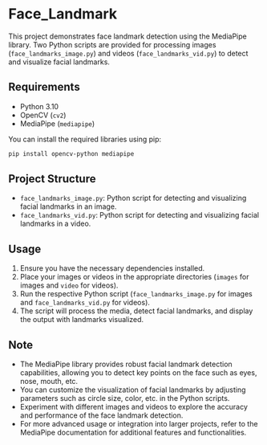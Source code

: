 # Face_Landmark 

This project demonstrates face landmark detection using the MediaPipe library. Two Python scripts are provided for processing images (`face_landmarks_image.py`) and videos (`face_landmarks_vid.py`) to detect and visualize facial landmarks.

## Requirements

- Python 3.10
- OpenCV (`cv2`)
- MediaPipe (`mediapipe`)

You can install the required libraries using pip:

```bash
pip install opencv-python mediapipe

```

## Project Structure

- `face_landmarks_image.py`: Python script for detecting and visualizing facial landmarks in an image.
- `face_landmarks_vid.py`: Python script for detecting and visualizing facial landmarks in a video.

## Usage

1. Ensure you have the necessary dependencies installed.
2. Place your images or videos in the appropriate directories (`images` for images and `video` for videos).
3. Run the respective Python script (`face_landmarks_image.py` for images and `face_landmarks_vid.py` for videos).
4. The script will process the media, detect facial landmarks, and display the output with landmarks visualized.

## Note

- The MediaPipe library provides robust facial landmark detection capabilities, allowing you to detect key points on the face such as eyes, nose, mouth, etc.
- You can customize the visualization of facial landmarks by adjusting parameters such as circle size, color, etc. in the Python scripts.
- Experiment with different images and videos to explore the accuracy and performance of the face landmark detection.
- For more advanced usage or integration into larger projects, refer to the MediaPipe documentation for additional features and functionalities.
